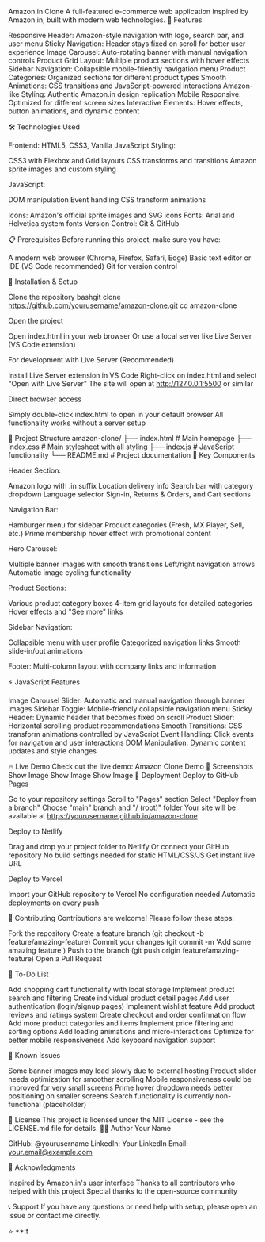 Amazon.in Clone
A full-featured e-commerce web application inspired by Amazon.in, built with modern web technologies.
🚀 Features

Responsive Header: Amazon-style navigation with logo, search bar, and user menu
Sticky Navigation: Header stays fixed on scroll for better user experience
Image Carousel: Auto-rotating banner with manual navigation controls
Product Grid Layout: Multiple product sections with hover effects
Sidebar Navigation: Collapsible mobile-friendly navigation menu
Product Categories: Organized sections for different product types
Smooth Animations: CSS transitions and JavaScript-powered interactions
Amazon-like Styling: Authentic Amazon.in design replication
Mobile Responsive: Optimized for different screen sizes
Interactive Elements: Hover effects, button animations, and dynamic content

🛠️ Technologies Used

Frontend: HTML5, CSS3, Vanilla JavaScript
Styling:

CSS3 with Flexbox and Grid layouts
CSS transforms and transitions
Amazon sprite images and custom styling


JavaScript:

DOM manipulation
Event handling
CSS transform animations


Icons: Amazon's official sprite images and SVG icons
Fonts: Arial and Helvetica system fonts
Version Control: Git & GitHub

📋 Prerequisites
Before running this project, make sure you have:

A modern web browser (Chrome, Firefox, Safari, Edge)
Basic text editor or IDE (VS Code recommended)
Git for version control

🔧 Installation & Setup

Clone the repository
bashgit clone https://github.com/yourusername/amazon-clone.git
cd amazon-clone

Open the project

Open index.html in your web browser
Or use a local server like Live Server (VS Code extension)


For development with Live Server (Recommended)

Install Live Server extension in VS Code
Right-click on index.html and select "Open with Live Server"
The site will open at http://127.0.0.1:5500 or similar


Direct browser access

Simply double-click index.html to open in your default browser
All functionality works without a server setup



📁 Project Structure
amazon-clone/
├── index.html              # Main homepage
├── index.css              # Main stylesheet with all styling
├── index.js               # JavaScript functionality
└── README.md              # Project documentation
🌟 Key Components

Header Section:

Amazon logo with .in suffix
Location delivery info
Search bar with category dropdown
Language selector
Sign-in, Returns & Orders, and Cart sections


Navigation Bar:

Hamburger menu for sidebar
Product categories (Fresh, MX Player, Sell, etc.)
Prime membership hover effect with promotional content


Hero Carousel:

Multiple banner images with smooth transitions
Left/right navigation arrows
Automatic image cycling functionality


Product Sections:

Various product category boxes
4-item grid layouts for detailed categories
Hover effects and "See more" links


Sidebar Navigation:

Collapsible menu with user profile
Categorized navigation links
Smooth slide-in/out animations


Footer: Multi-column layout with company links and information

⚡ JavaScript Features

Image Carousel Slider: Automatic and manual navigation through banner images
Sidebar Toggle: Mobile-friendly collapsible navigation menu
Sticky Header: Dynamic header that becomes fixed on scroll
Product Slider: Horizontal scrolling product recommendations
Smooth Transitions: CSS transform animations controlled by JavaScript
Event Handling: Click events for navigation and user interactions
DOM Manipulation: Dynamic content updates and style changes

🔥 Live Demo
Check out the live demo: Amazon Clone Demo
📸 Screenshots
Show Image
Show Image
Show Image
🚀 Deployment
Deploy to GitHub Pages

Go to your repository settings
Scroll to "Pages" section
Select "Deploy from a branch"
Choose "main" branch and "/ (root)" folder
Your site will be available at https://yourusername.github.io/amazon-clone

Deploy to Netlify

Drag and drop your project folder to Netlify
Or connect your GitHub repository
No build settings needed for static HTML/CSS/JS
Get instant live URL

Deploy to Vercel

Import your GitHub repository to Vercel
No configuration needed
Automatic deployments on every push

🤝 Contributing
Contributions are welcome! Please follow these steps:

Fork the repository
Create a feature branch (git checkout -b feature/amazing-feature)
Commit your changes (git commit -m 'Add some amazing feature')
Push to the branch (git push origin feature/amazing-feature)
Open a Pull Request

📝 To-Do List

 Add shopping cart functionality with local storage
 Implement product search and filtering
 Create individual product detail pages
 Add user authentication (login/signup pages)
 Implement wishlist feature
 Add product reviews and ratings system
 Create checkout and order confirmation flow
 Add more product categories and items
 Implement price filtering and sorting options
 Add loading animations and micro-interactions
 Optimize for better mobile responsiveness
 Add keyboard navigation support

🐛 Known Issues

Some banner images may load slowly due to external hosting
Product slider needs optimization for smoother scrolling
Mobile responsiveness could be improved for very small screens
Prime hover dropdown needs better positioning on smaller screens
Search functionality is currently non-functional (placeholder)

📄 License
This project is licensed under the MIT License - see the LICENSE.md file for details.
👨‍💻 Author
Your Name

GitHub: @yourusername
LinkedIn: Your LinkedIn
Email: your.email@example.com

🙏 Acknowledgments

Inspired by Amazon.in's user interface
Thanks to all contributors who helped with this project
Special thanks to the open-source community

📞 Support
If you have any questions or need help with setup, please open an issue or contact me directly.

⭐ **If
